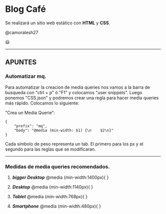 # Blog Café
Se realizará un sitio web estático con **HTML** y **CSS**. 

@camoralesh27

:smiley:

---
## APUNTES

### Automatizar mq.
Para automatizar la creacion de media queries nos vamos a la barra de busqueda con "ctrl + p" ó "F1" y colocamos "user snippets". Luego ponemos "CSS.json" y podremos crear una regla para hacer media queries más rápido. Colocamos lo siguiente: 


"Crea un Media Querie":
    
    {
		"prefix": "mq",
		"body": "@media (min-width: $1) {\n    $2\n}"
	}

Cada símbolo de peso representa un tab. El primero para los px y el segundo para las reglas que se modificaran.
___
### Medidas de media queries recomendados.

1. ***bigger Desktop*** @media (min-width:1400px){
}

2. ***Desktop*** @media (min-width:1140px){
}

3. ***Tablet*** @media (min-width:768px){
}

4. ***Smartphone*** @media (min-width:480px){
}


